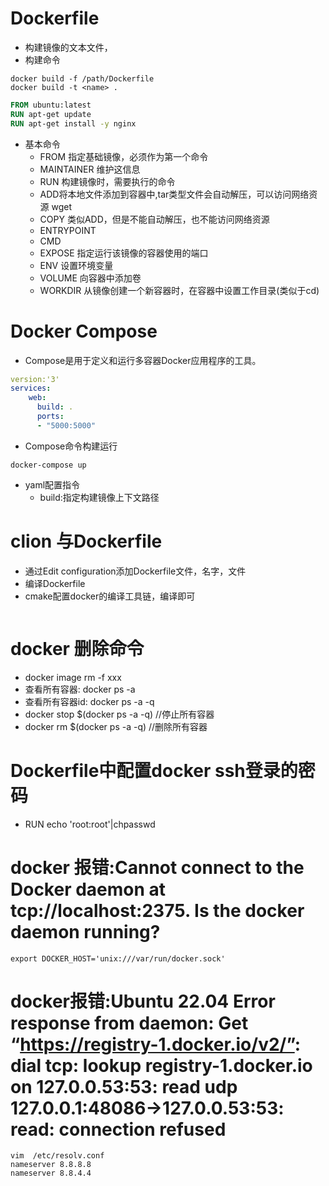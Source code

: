 # Dockerfile

- 构建镜像的文本文件，
- 构建命令

```shell
docker build -f /path/Dockerfile
docker build -t <name> .
```

```Dockerfile
FROM ubuntu:latest
RUN apt-get update
RUN apt-get install -y nginx
```

- 基本命令
  - FROM 指定基础镜像，必须作为第一个命令
  - MAINTAINER 维护这信息
  - RUN 构建镜像时，需要执行的命令
  - ADD将本地文件添加到容器中,tar类型文件会自动解压，可以访问网络资源 wget
  - COPY 类似ADD，但是不能自动解压，也不能访问网络资源
  - ENTRYPOINT
  - CMD
  - EXPOSE 指定运行该镜像的容器使用的端口
  - ENV 设置环境变量
  - VOLUME 向容器中添加卷
  - WORKDIR 从镜像创建一个新容器时，在容器中设置工作目录(类似于cd)

# Docker Compose

- Compose是用于定义和运行多容器Docker应用程序的工具。

```yaml
version:'3'
services:
	web:
	  build: .
	  ports:
	  - "5000:5000"
```

- Compose命令构建运行

```shell
docker-compose up
```

- yaml配置指令
  - build:指定构建镜像上下文路径

# clion 与Dockerfile

- 通过Edit configuration添加Dockerfile文件，名字，文件
- 编译Dockerfile
- cmake配置docker的编译工具链，编译即可

```shell
```

# docker 删除命令

- docker image rm -f xxx
- 查看所有容器: docker ps -a
- 查看所有容器id: docker ps -a -q
- docker stop $(docker ps -a -q) //停止所有容器
- docker rm $(docker ps -a -q) //删除所有容器

# Dockerfile中配置docker ssh登录的密码

- RUN echo 'root:root'|chpasswd

# docker 报错:Cannot connect to the Docker daemon at tcp://localhost:2375. Is the docker daemon running?

```
export DOCKER_HOST='unix:///var/run/docker.sock'
```

# docker报错:Ubuntu 22.04 Error response from daemon: Get “https://registry-1.docker.io/v2/”: dial tcp: lookup registry-1.docker.io on 127.0.0.53:53: read udp 127.0.0.1:48086->127.0.0.53:53: read: connection refused

```
vim  /etc/resolv.conf
nameserver 8.8.8.8
nameserver 8.8.4.4
```
